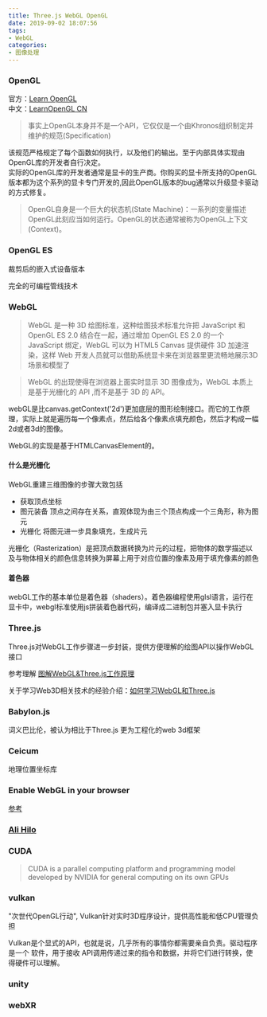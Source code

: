 ```yaml
---
title: Three.js WebGL OpenGL
date: 2019-09-02 18:07:56
tags:
- WebGL
categories: 
- 图像处理
---
```

### OpenGL
官方：[Learn OpenGL](https://learnopengl.com/)<br>
中文：[LearnOpenGL CN](https://learnopengl-cn.github.io/)

> 事实上OpenGL本身并不是一个API，它仅仅是一个由Khronos组织制定并维护的规范(Specification)

该规范严格规定了每个函数如何执行，以及他们的输出。至于内部具体实现由OpenGL库的开发者自行决定。<br>
实际的OpenGL库的开发者通常是显卡的生产商。你购买的显卡所支持的OpenGL版本都为这个系列的显卡专门开发的,因此OpenGL版本的bug通常以升级显卡驱动的方式修复。

>OpenGL自身是一个巨大的状态机(State Machine)：一系列的变量描述OpenGL此刻应当如何运行。OpenGL的状态通常被称为OpenGL上下文(Context)。
### OpenGL ES
裁剪后的嵌入式设备版本 

完全的可编程管线技术
### WebGL
>WebGL 是一种 3D 绘图标准，这种绘图技术标准允许把 JavaScript 和 OpenGL ES 2.0 结合在一起，通过增加 OpenGL ES 2.0 的一个 JavaScript 绑定，WebGL 可以为 HTML5 Canvas 提供硬件 3D 加速渲染，这样 Web 开发人员就可以借助系统显卡来在浏览器里更流畅地展示3D场景和模型了

>WebGL 的出现使得在浏览器上面实时显示 3D 图像成为，WebGL 本质上是基于光栅化的 API ,而不是基于 3D 的 API。

webGL是比canvas.getContext('2d')更加底层的图形绘制接口。而它的工作原理，实际上就是遍历每一个像素点，然后给各个像素点填充颜色，然后才构成一幅2d或者3d的图像。

WebGL的实现是基于HTMLCanvasElement的。

#### 什么是光栅化
WebGL重建三维图像的步骤大致包括
+ 获取顶点坐标
+ 图元装备 顶点之间存在关系，直观体现为由三个顶点构成一个三角形，称为图元
+ 光栅化 将图元进一步具象填充，生成片元

光栅化（Rasterization）是把顶点数据转换为片元的过程，把物体的数学描述以及与物体相关的颜色信息转换为屏幕上用于对应位置的像素及用于填充像素的颜色

#### 着色器
webGL工作的基本单位是着色器（shaders）。着色器编程使用glsl语言，运行在显卡中，webgl标准使用js拼装着色器代码，编译成二进制包并塞入显卡执行

### Three.js
Three.js对WebGL工作步骤进一步封装，提供方便理解的绘图API以操作WebGL接口

参考理解 [图解WebGL&Three.js工作原理](https://www.cnblogs.com/wanbo/p/6754066.html)

关于学习Web3D相关技术的经验介绍：[如何学习WebGL和Three.js](http://www.yanhuangxueyuan.com/doc/Three.js/learnWebGLThreejs.html)

### Babylon.js
词义巴比伦，被认为相比于Three.js 更为工程化的web 3d框架

### Ceicum
地理位置坐标库

### Enable WebGL in your browser

[参考](https://superuser.com/questions/836832/how-can-i-enable-webgl-in-my-browser)

### [Ali Hilo](https://hiloteam.github.io/tutorial/index.html)

### CUDA

> CUDA is a parallel computing platform and programming model developed by NVIDIA for general computing on its own GPUs

### vulkan
"次世代OpenGL行动", Vulkan针对实时3D程序设计，提供高性能和低CPU管理负担

Vulkan是个显式的API，也就是说，几乎所有的事情你都需要亲自负责。驱动程序是一个 软件，用于接收 API调用传递过来的指令和数据，并将它们进行转换，使得硬件可以理解。

### unity

### webXR
